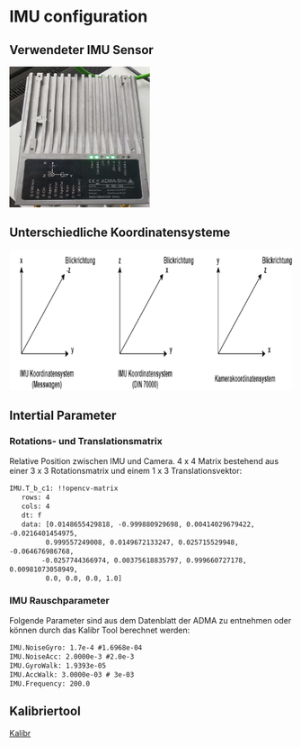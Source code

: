 # IMU configuration

## Verwendeter IMU Sensor

<img src="../assets/adma_slim.jpeg" width="250" height="250">

## Unterschiedliche Koordinatensysteme

<img src="../assets/coordinate_systems.png" width="800" height="250">



## Intertial Parameter

### Rotations- und Translationsmatrix

Relative Position zwischen IMU und Camera.
4 x 4 Matrix bestehend aus einer 3 x 3 Rotationsmatrix und einem 1 x 3 Translationsvektor:
```
IMU.T_b_c1: !!opencv-matrix
   rows: 4
   cols: 4
   dt: f
   data: [0.0148655429818, -0.999880929698, 0.00414029679422, -0.0216401454975,
         0.999557249008, 0.0149672133247, 0.025715529948, -0.064676986768,
        -0.0257744366974, 0.00375618835797, 0.999660727178, 0.00981073058949,
         0.0, 0.0, 0.0, 1.0]
```

### IMU Rauschparameter

Folgende Parameter sind aus dem Datenblatt der ADMA zu entnehmen oder können durch das Kalibr Tool berechnet werden:

```
IMU.NoiseGyro: 1.7e-4 #1.6968e-04
IMU.NoiseAcc: 2.0000e-3 #2.0e-3
IMU.GyroWalk: 1.9393e-05 
IMU.AccWalk: 3.0000e-03 # 3e-03
IMU.Frequency: 200.0
```

## Kalibriertool

[Kalibr](https://github.com/ethz-asl/kalibr/wiki)
